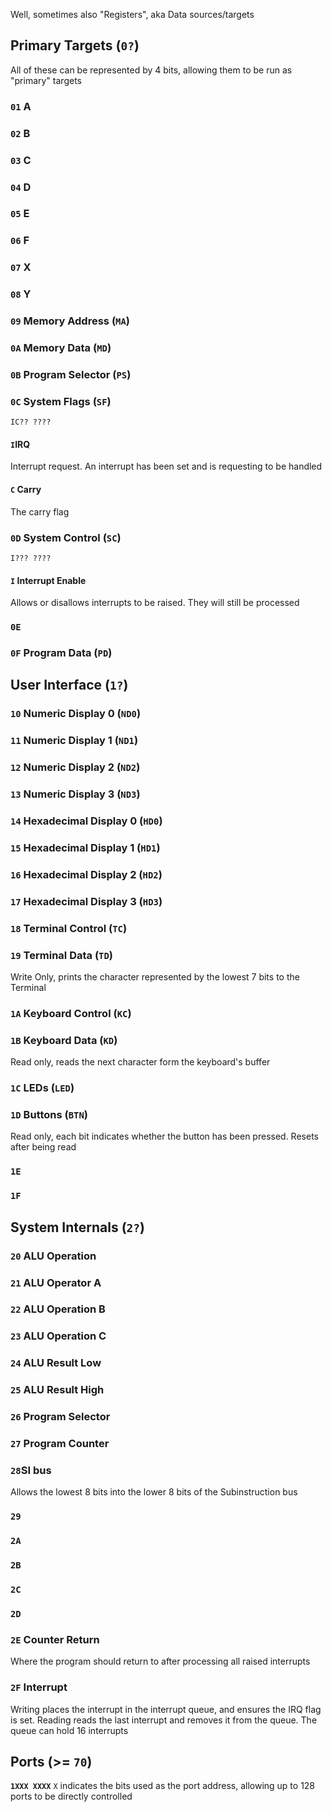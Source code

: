 Well, sometimes also "Registers", aka Data sources/targets
## Primary Targets (`0?`)
All of these can be represented by 4 bits, allowing them to be run as "primary" targets
### `01` A
### `02` B
### `03` C
### `04` D
### `05` E
### `06` F
### `07` X
### `08` Y
### `09` Memory Address (`MA`)
### `0A` Memory Data (`MD`)
### `0B` Program Selector (`PS`)
### `0C` System Flags (`SF`)
`IC?? ????`
#### `I`IRQ
Interrupt request. An interrupt has been set and is requesting to be handled
#### `C` Carry
The carry flag

### `0D` System Control (`SC`)
`I??? ????`
#### `I` Interrupt Enable
Allows or disallows interrupts to be raised. They will still be processed
### `0E` 
### `0F` Program Data (`PD`)
## User Interface (`1?`)
### `10` Numeric Display 0 (`ND0`)
### `11` Numeric Display 1 (`ND1`)
### `12` Numeric Display 2 (`ND2`)
### `13` Numeric Display 3 (`ND3`)
### `14` Hexadecimal Display 0 (`HD0`)
### `15` Hexadecimal Display 1 (`HD1`)
### `16` Hexadecimal Display 2 (`HD2`)
### `17` Hexadecimal Display 3 (`HD3`)
### `18` Terminal Control (`TC`)
### `19` Terminal Data (`TD`)
Write Only, prints the character represented by the lowest 7 bits to the Terminal
### `1A` Keyboard Control (`KC`)
### `1B` Keyboard Data (`KD`)
Read only, reads the next character form the keyboard's buffer
### `1C` LEDs (`LED`)
### `1D` Buttons (`BTN`)
Read only, each bit indicates whether the button has been pressed. Resets after being read
### `1E`
### `1F`

## System Internals (`2?`)
### `20` ALU Operation
### `21` ALU Operator A
### `22` ALU Operation B
### `23` ALU Operation C
### `24` ALU Result Low
### `25` ALU Result High
### `26` Program Selector
### `27` Program Counter
### `28`SI bus
Allows the lowest 8 bits into the lower 8 bits of the Subinstruction bus
### `29`
### `2A`
### `2B`

### `2C` 
### `2D` 
### `2E` Counter Return
Where the program should return to after processing all raised interrupts
### `2F` Interrupt
Writing places the interrupt in the interrupt queue, and ensures the IRQ flag is set.
Reading reads the last interrupt and removes it from the queue.
The queue can hold 16 interrupts
## Ports (>= `70`)
**`1XXX XXXX`**
`X` indicates the bits used as the port address, allowing up to 128 ports to be directly controlled